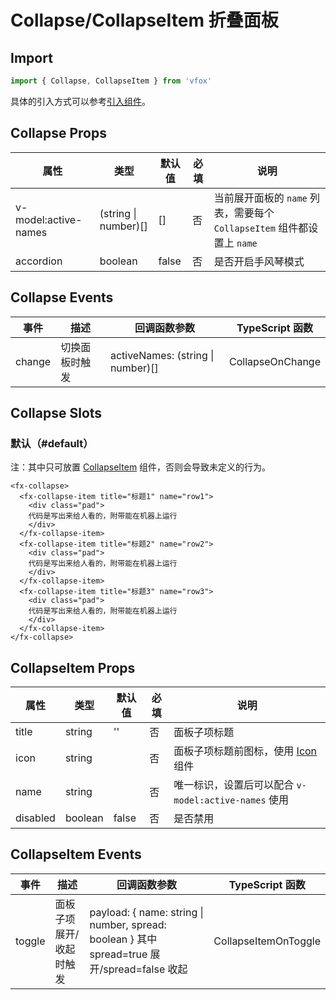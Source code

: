 # Collapse/CollapseItem 折叠面板

## Import

```JavaScript
import { Collapse, CollapseItem } from 'vfox'
```

具体的引入方式可以参考[引入组件](../guide/import.md)。

## Collapse Props

| 属性                 | 类型                 | 默认值 | 必填 | 说明                                                                    |
| -------------------- | -------------------- | ------ | ---- | ----------------------------------------------------------------------- |
| v-model:active-names | (string \| number)[] | []     | 否   | 当前展开面板的 `name` 列表，需要每个 `CollapseItem` 组件都设置上 `name` |
| accordion            | boolean              | false  | 否   | 是否开启手风琴模式                                                      |

## Collapse Events

| 事件   | 描述           | 回调函数参数                      | TypeScript 函数  |
| ------ | -------------- | --------------------------------- | ---------------- |
| change | 切换面板时触发 | activeNames: (string \| number)[] | CollapseOnChange |

## Collapse Slots

### 默认（#default）

注：其中只可放置 [CollapseItem](./Collapse.md#collapseitem-折叠面板子项) 组件，否则会导致未定义的行为。

```Vue
<fx-collapse>
  <fx-collapse-item title="标题1" name="row1">
    <div class="pad">
    代码是写出来给人看的，附带能在机器上运行
    </div>
  </fx-collapse-item>
  <fx-collapse-item title="标题2" name="row2">
    <div class="pad">
    代码是写出来给人看的，附带能在机器上运行
    </div>
  </fx-collapse-item>
  <fx-collapse-item title="标题3" name="row3">
    <div class="pad">
    代码是写出来给人看的，附带能在机器上运行
    </div>
  </fx-collapse-item>
</fx-collapse>
```

## CollapseItem Props

| 属性     | 类型    | 默认值 | 必填 | 说明                                                 |
| -------- | ------- | ------ | ---- | ---------------------------------------------------- |
| title    | string  | ''     | 否   | 面板子项标题                                         |
| icon     | string  |        | 否   | 面板子项标题前图标，使用 [Icon](./Icon.md) 组件      |
| name     | string  |        | 否   | 唯一标识，设置后可以配合 `v-model:active-names` 使用 |
| disabled | boolean | false  | 否   | 是否禁用                                             |

## CollapseItem Events

| 事件   | 描述                    | 回调函数参数                                                                                 | TypeScript 函数      |
| ------ | ----------------------- | -------------------------------------------------------------------------------------------- | -------------------- |
| toggle | 面板子项展开/收起时触发 | payload: { name: string \| number, spread: boolean } 其中 spread=true 展开/spread=false 收起 | CollapseItemOnToggle |
